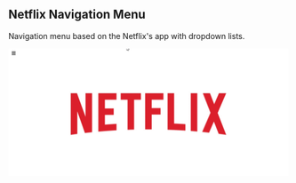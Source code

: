 ## Netflix Navigation Menu

Navigation menu based on the Netflix's app with dropdown lists.

![img](/assets/netflixnav.gif)
